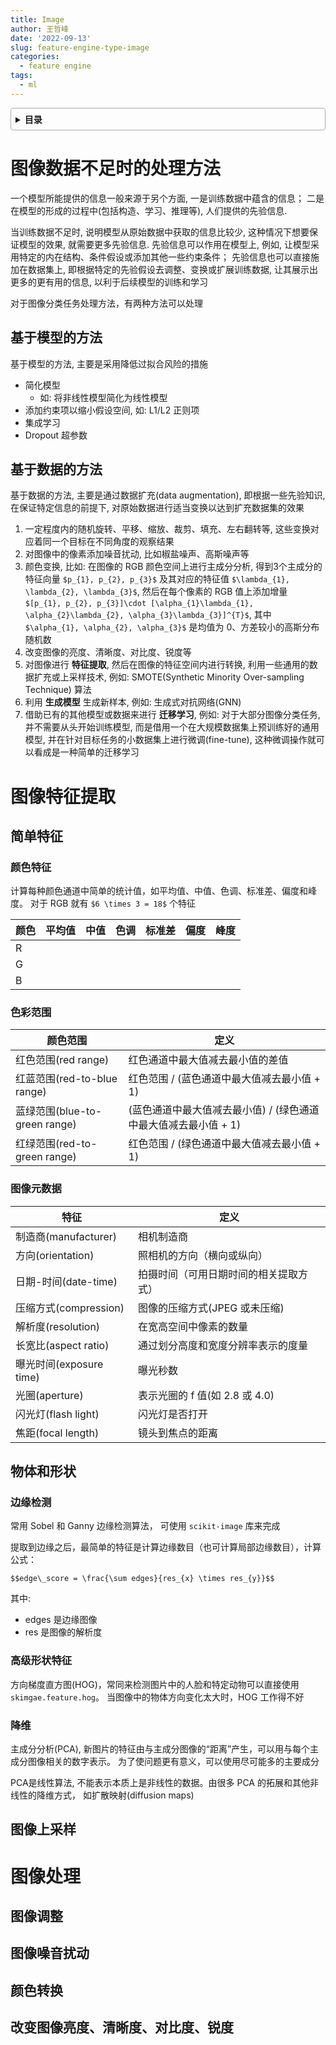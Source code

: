 ```yaml
---
title: Image
author: 王哲峰
date: '2022-09-13'
slug: feature-engine-type-image
categories:
  - feature engine
tags:
  - ml
---
```


<style>
details {
    border: 1px solid #aaa;
    border-radius: 4px;
    padding: .5em .5em 0;
}
summary {
    font-weight: bold;
    margin: -.5em -.5em 0;
    padding: .5em;
}
details[open] {
    padding: .5em;
}
details[open] summary {
    border-bottom: 1px solid #aaa;
    margin-bottom: .5em;
}
</style>

<details><summary>目录</summary><p>

- [图像数据不足时的处理方法](#图像数据不足时的处理方法)
  - [基于模型的方法](#基于模型的方法)
  - [基于数据的方法](#基于数据的方法)
- [图像特征提取](#图像特征提取)
  - [简单特征](#简单特征)
    - [颜色特征](#颜色特征)
    - [色彩范围](#色彩范围)
    - [图像元数据](#图像元数据)
  - [物体和形状](#物体和形状)
    - [边缘检测](#边缘检测)
    - [高级形状特征](#高级形状特征)
    - [降维](#降维)
  - [图像上采样](#图像上采样)
- [图像处理](#图像处理)
  - [图像调整](#图像调整)
  - [图像噪音扰动](#图像噪音扰动)
  - [颜色转换](#颜色转换)
  - [改变图像亮度、清晰度、对比度、锐度](#改变图像亮度清晰度对比度锐度)
</p></details><p></p>

# 图像数据不足时的处理方法

一个模型所能提供的信息一般来源于另个方面, 一是训练数据中蕴含的信息；
二是在模型的形成的过程中(包括构造、学习、推理等), 人们提供的先验信息. 

当训练数据不足时, 说明模型从原始数据中获取的信息比较少, 这种情况下想要保证模型的效果, 就需要更多先验信息. 
先验信息可以作用在模型上, 例如, 让模型采用特定的内在结构、条件假设或添加其他一些约束条件；
先验信息也可以直接施加在数据集上, 即根据特定的先验假设去调整、变换或扩展训练数据, 
让其展示出更多的更有用的信息, 以利于后续模型的训练和学习

对于图像分类任务处理方法，有两种方法可以处理

## 基于模型的方法

基于模型的方法, 主要是采用降低过拟合风险的措施
   
* 简化模型
    - 如: 将非线性模型简化为线性模型
* 添加约束项以缩小假设空间, 如: L1/L2 正则项
* 集成学习
* Dropout 超参数

## 基于数据的方法

基于数据的方法, 主要是通过数据扩充(data augmentation), 即根据一些先验知识, 
在保证特定信息的前提下, 对原始数据进行适当变换以达到扩充数据集的效果

1. 一定程度内的随机旋转、平移、缩放、裁剪、填充、左右翻转等, 这些变换对应着同一个目标在不同角度的观察结果
2. 对图像中的像素添加噪音扰动, 比如椒盐噪声、高斯噪声等
3. 颜色变换, 比如: 在图像的 RGB 颜色空间上进行主成分分析, 
   得到3个主成分的特征向量 `$p_{1}, p_{2}, p_{3}$` 及其对应的特征值 `$\lambda_{1}, \lambda_{2}, \lambda_{3}$`, 
   然后在每个像素的 RGB 值上添加增量 `$[p_{1}, p_{2}, p_{3}]\cdot [\alpha_{1}\lambda_{1}, \alpha_{2}\lambda_{2}, \alpha_{3}\lambda_{3}]^{T}$`, 
   其中 `$\alpha_{1}, \alpha_{2}, \alpha_{3}$` 是均值为 0、方差较小的高斯分布随机数
4. 改变图像的亮度、清晰度、对比度、锐度等
5. 对图像进行 **特征提取**, 然后在图像的特征空间内进行转换, 利用一些通用的数据扩充或上采样技术, 
   例如: SMOTE(Synthetic Minority Over-sampling Technique) 算法
6. 利用 **生成模型** 生成新样本, 例如: 生成式对抗网络(GNN)
7. 借助已有的其他模型或数据来进行 **迁移学习**, 例如: 对于大部分图像分类任务, 并不需要从头开始训练模型, 
   而是借用一个在大规模数据集上预训练好的通用模型, 并在针对目标任务的小数据集上进行微调(fine-tune), 
   这种微调操作就可以看成是一种简单的迁移学习

# 图像特征提取

## 简单特征

### 颜色特征

计算每种颜色通道中简单的统计值，如平均值、中值、色调、标准差、偏度和峰度。
对于 RGB 就有 `$6 \times 3 = 18$` 个特征

| 颜色 | 平均值 | 中值 | 色调 | 标准差 | 偏度 | 峰度 |
|-----|-------|------|-----|-------|-----|-----|
| R   |       |      |     |       |     |     |
| G   |       |      |     |       |     |     |
| B   |       |      |     |       |     |     |

### 色彩范围

| 颜色范围	                    | 定义                                                 |
|------------------------------|-----------------------------------------------------|
| 红色范围(red range)	        | 红色通道中最大值减去最小值的差值                          |
| 红蓝范围(red-to-blue range)   | 红色范围 / (蓝色通道中最大值减去最小值 + 1)                   |
| 蓝绿范围(blue-to-green range) | (蓝色通道中最大值减去最小值) / (绿色通道中最大值减去最小值 + 1)  |
| 红绿范围(red-to-green range)  | 红色范围 / (绿色通道中最大值减去最小值 + 1)                   |

### 图像元数据

|特征                     |定义                              |
|------------------------|----------------------------------|
| 制造商(manufacturer)    | 相机制造商                         |
| 方向(orientation)       | 照相机的方向（横向或纵向）           |
| 日期-时间(date-time)     | 拍摄时间（可用日期时间的相关提取方式） |
| 压缩方式(compression)    | 图像的压缩方式(JPEG 或未压缩)        |
| 解析度(resolution)       | 在宽高空间中像素的数量              |
| 长宽比(aspect ratio)     | 通过划分高度和宽度分辨率表示的度量    |
| 曝光时间(exposure time)  | 曝光秒数                          |
| 光圈(aperture)           | 表示光圈的 f 值(如 2.8 或 4.0)     |
| 闪光灯(flash light)       | 闪光灯是否打开                     |
| 焦距(focal length)       | 镜头到焦点的距离                   |

## 物体和形状

### 边缘检测

常用 Sobel 和 Ganny 边缘检测算法， 可使用 `scikit-image` 库来完成

提取到边缘之后，最简单的特征是计算边缘数目（也可计算局部边缘数目），计算公式：

`$$edge\_score = \frac{\sum edges}{res_{x} \times res_{y}}$$`

其中:

* edges 是边缘图像
* res 是图像的解析度

### 高级形状特征

方向梯度直方图(HOG)，常同来检测图片中的人脸和特定动物可以直接使用 `skimgae.feature.hog`。
当图像中的物体方向变化太大时，HOG 工作得不好

### 降维

主成分分析(PCA), 新图片的特征由与主成分图像的“距离”产生，可以用与每个主成分图像相关的数字表示。
为了使问题更有意义，可以使用尽可能多的主要成分

PCA是线性算法, 不能表示本质上是非线性的数据。由很多 PCA 的拓展和其他非线性的降维方式，
如扩散映射(diffusion maps)





## 图像上采样




# 图像处理

## 图像调整

## 图像噪音扰动

## 颜色转换

## 改变图像亮度、清晰度、对比度、锐度


